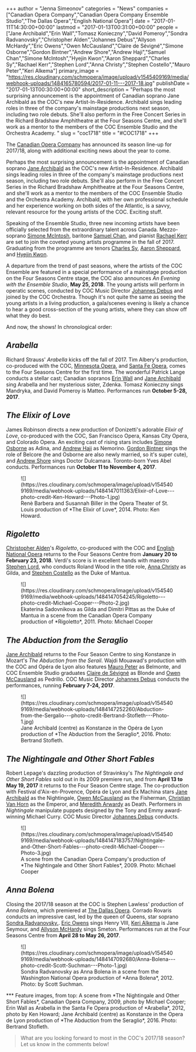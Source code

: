+++
author = "Jenna Simeonov"
categories = "News"
companies = ["Canadian Opera Company","Canadian Opera Company Ensemble Studio","The Dallas Opera","English National Opera"]
date = "2017-01-11T14:30:00+00:00"
lastmod = "2017-01-13T00:31:00+00:00"
people = ["Jane Archibald","Erin Wall","Tomasz Konieczny","David Pomeroy","Sondra Radvanovsky","Christopher Alden","Johannes Debus","Allyson McHardy","Eric Owens","Owen McCausland","Claire de Sévigné","Simone Osborne","Gordon Bintner","Andrew Shore","Andrew Haji","Samuel Chan","Simone McIntosh","Hyejin Kwon","Aaron Sheppard","Charles Sy","Rachael Kerr","Stephen Lord","Anna Christy","Stephen Costello","Mauro Peter","Keri Alkema"]
primary_image = "https://res.cloudinary.com/schmopera/image/upload/v1545409169/media/webhook-uploads/1484165780594/2017-01-11---2017-18.jpg"
publishDate = "2017-01-13T00:30:00+00:00"
short_description = "Perhaps the most surprising announcement is the appointment of Canadian soprano Jane Archibald as the COC&#039;s new Artist-In-Residence. Archibald sings leading roles in three of the company&#039;s mainstage productions next season, including two role debuts. She&#039;ll also perform in the Free Concert Series in the Richard Bradshaw Amphitheatre at the Four Seasons Centre, and she&#039;ll work as a mentor to the members of the COC Ensemble Studio and the Orchestra Academy. "
slug = "coc1718"
title = "#COC1718"
+++

The [Canadian Opera Company](/scene/companies/canadian-opera-company/) has announced its season line-up for 2017/18, along with additional exciting news about the year to come.

Perhaps the most surprising announcement is the appointment of Canadian soprano [Jane Archibald](/scene/people/jane-archibald/) as the COC's new Artist-In-Residence. Archibald sings leading roles in three of the company's mainstage productions next season, including two role debuts. She'll also perform in the Free Concert Series in the Richard Bradshaw Amphitheatre at the Four Seasons Centre, and she'll work as a mentor to the members of the COC Ensemble Studio and the Orchestra Academy. Archibald, with her own professional schedule and her experience working on both sides of the Atlantic, is a savvy, relevant resource for the young artists of the COC. Exciting stuff.

Speaking of the Ensemble Studio, three new incoming artists have been officially selected from the extraordinary talent across Canada. Mezzo-soprano [Simone McIntosh](/scene/people/simone-mcintosh/), baritone [Samuel Chan](/scene/people/samuel-chan/), and pianist [Rachael Kerr](/scene/people/racheal-kerr/) are set to join the coveted young artists programme in the fall of 2017. Graduating from the programme are tenors [Charles Sy](/scene/people/charles-sy/), [Aaron Sheppard](/scene/people/aaron-sheppard/), and [Hyejin Kwon](/scene/people/hyejin-kwon/).

A departure from the trend of past seasons, where the artists of the COC Ensemble are featured in a special performance of a mainstage production on the Four Seasons Centre stage, the COC also announces *An Evening with the Ensemble Studio*, **May 25, 2018**. The young artists will perform in operatic scenes, conducted by COC Music Director [Johannes Debus](/scene/people/johannes-debus/) and joined by the COC Orchestra. Though it's not quite the same as seeing the young artists in a living production, a gala/scenes evening is likely a chance to hear a good cross-section of the young artists, where they can show off what they do best.

And now, the shows! In chronological order:

## *Arabella*

Richard Strauss' *Arabella* kicks off the fall of 2017. Tim Albery's production, co-produced with the COC, [Minnesota Opera](/scene/companies/minnesota-opera/), and [Santa Fe Opera](/scene/companies/santa-fe-opera/), comes to the Four Seasons Centre for the first time. The wonderful Patrick Lange conducts a stellar cast; Canadian sopranos [Erin Wall](/scene/people/erin-wall/) and [Jane Archibald](/scene/people/jane-archibald/) sing Arabella and her mysterious sister, Zdenka. Tomasz Konieczny sings Mandryka, and David Pomeroy is Matteo. Performances run **October 5-28, 2017**.

## *The Elixir of Love*

James Robinson directs a new production of Donizetti's adorable *Elixir of Love*, co-produced with the COC, San Francisco Opera, Kansas City Opera, and Colorado Opera. An exciting cast of rising stars includes [Simone Osborne](/talking-with-singers-simone-osborne/) as Adina, and [Andrew Haji](/scene/people/andrew-haji/) as Nemorino. [Gordon Bintner](/scene/people/gordon-bintner/) sings the role of Belcore (he and Osborne are also newly married, so it's super cute), and [Andrew Shore](/scene/people/andrew-shore/) sings Doctor Dulcamara. Toronto-born Yves Abel conducts. Performances run **October 11 to November 4, 2017**.

<figure data-type="image">
![](https://res.cloudinary.com/schmopera/image/upload/v1545409169/media/webhook-uploads/1484147011363/Elixir-of-Love---photo-credit-Ken-Howard---Photo-1.jpg)<figcaption>Renè Barbera and Susannah Biller in the Opera Theater of St. Louis production of *The Elixir of Love*, 2014. Photo: Ken Howard.</figcaption>
</figure>

## *Rigoletto*

[Christopher Alden](/scene/people/christopher-alden/)'s *Rigoletto*, co-produced with the COC and [English National Opera](/scene/companies/english-national-opera/) returns to the Four Seasons Centre from **January 20 to February 23, 2018**. Verdi's score is in excellent hands with maestro [Stephen Lord](/scene/people/stephen-lord/), who conducts Roland Wood in the title role, [Anna Christy](/scene/people/anna-christy/) as Gilda, and [Stephen Costello](/scene/people/stephen-costello/) as the Duke of Mantua. 

<figure data-type="image">
![](https://res.cloudinary.com/schmopera/image/upload/v1545409169/media/webhook-uploads/1484147054245/Rigoletto---photo-credit-Michael-Cooper---Photo-2.jpg)<figcaption>Ekaterina Sadovnikova as Gilda and Dimitri Pittas as the Duke of Mantua in a scene from the Canadian Opera Company production of *Rigoletto*, 2011. Photo: Michael Cooper</figcaption>
</figure>

## *The Abduction from the Seraglio*

[Jane Archibald](/scene/people/jane-archibald/) returns to the Four Season Centre to sing Konstanze in Mozart's *The Abduction from the Serail*. Wajdi Mouawad's production with the COC and Opéra de Lyon also features [Mauro Peter](/scene/people/mauro-peter/) as Belmonte, and COC Ensemble Studio graduates [Claire de Sévigné](/claire-de-sevigne-sing-fast-high/) as Blonde and [Owen McCausland](/spotlight-on-owen-mccausland/) as Pedrillo. COC Music Director [Johannes Debus](/scene/people/johannes-debus/) conducts the performances, running **February 7-24, 2017**.

<figure data-type="image">
![](https://res.cloudinary.com/schmopera/image/upload/v1545409169/media/webhook-uploads/1484147252260/Abduction-from-the-Sergalio---photo-credit-Bertrand-Stofleth---Photo-1.jpg)
<figcaption>Jane Archibald (centre) as Konstanze in the Opéra de Lyon production of *The Abduction from the Seraglio*, 2016. Photo: Bertrand Stofleth.</figcaption>
</figure>

## *The Nightingale and Other Short Fables*

Robert Lepage's dazzling production of Stravinksy's *The Nightingale and Other Short Fables* sold out in its 2009 premiere run, and from **April 13 to May 19, 2017** it returns to the Four Season Centre stage. The co-production with Festival d'Aix-en-Provence, Opéra de Lyon and Ex Machina stars [Jane Archibald](/scene/people/jane-archibald/) as the Nightingale, [Owen McCausland](/spotlight-on-owen-mccausland/) as the Fisherman, [Christian Van Horn](/talking-with-singers-christian-van-horn/) as the Emperor, and [Meredith Arwardy](/scene/people/meredith-arwardy/) as Death. Performers in *Nightingale* manipulate puppets designed by the Tony and Emmy award-winning Michael Curry. COC Music Director [Johannes Debus](/scene/people/johannes-debus/) conducts.

<figure data-type="image">
![](https://res.cloudinary.com/schmopera/image/upload/v1545409169/media/webhook-uploads/1484147183757/Nightingale-and-Other-Short-Fables---photo-credit-Michael-Cooper---Photo-3.jpg)<figcaption>A scene from the Canadian Opera Company's production of *The Nightingale and Other Short Fables*, 2009. Photo: Michael Cooper</figcaption>
</figure>

## *Anna Bolena*

Closing the 2017/18 season at the COC is Stephen Lawless' production of *Anna Bolena*, which premiered at [The Dallas Opera](/scene/companies/the-dallas-opera/). Corrado Rovaris conducts an impressive cast, led by the queen of Queens, star soprano [Sondra Radvanovsky.](/talking-with-singers-sondra-radvanovsky/). [Eric Owens](/scene/people/eric-owens/) sings Henry VIII, [Keri Alkema](/talking-with-singers-keri-alkema/) is Jane Seymour, and [Allyson McHardy](/scene/people/allyson-mchardy/) sings Smeton. Performances run at the Four Seasons Centre from **April 28 to May 26, 2017**.

<figure data-type="image">
![](https://res.cloudinary.com/schmopera/image/upload/v1545409169/media/webhook-uploads/1484147092680/Anna-Bolena---photo-credit-Scott-Suchman---Photo-1.jpg)<figcaption>Sondra Radvanovsky as Anna Bolena in a scene from the Washington National Opera production of *Anna Bolena*, 2012. Photo: by Scott Suchman.</figcaption>
</figure>
***
Feature images, from top: A scene from *The Nightingale and Other Short Fables*, Canadian Opera Company, 2009, photo by Michael Cooper; Erin Wall as Arabella in the Santa Fe Opera production of *Arabella*, 2012, photo by Ken Howard; Jane Archibald (centre) as Konstanze in the Opera de Lyon production of *The Abduction from the Seraglio*, 2016. Photo: Bertrand Stofleth.

>What are you looking forward to most in the COC's 2017/18 season? Let us know in the comments below!
